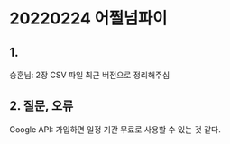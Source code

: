 # 20220224 어쩔넘파이



## 1. 

승훈님: 2장 CSV 파일 최근 버전으로 정리해주심

## 2.  질문, 오류

Google API: 가입하면 일정 기간 무료로 사용할 수 있는 것 같다.